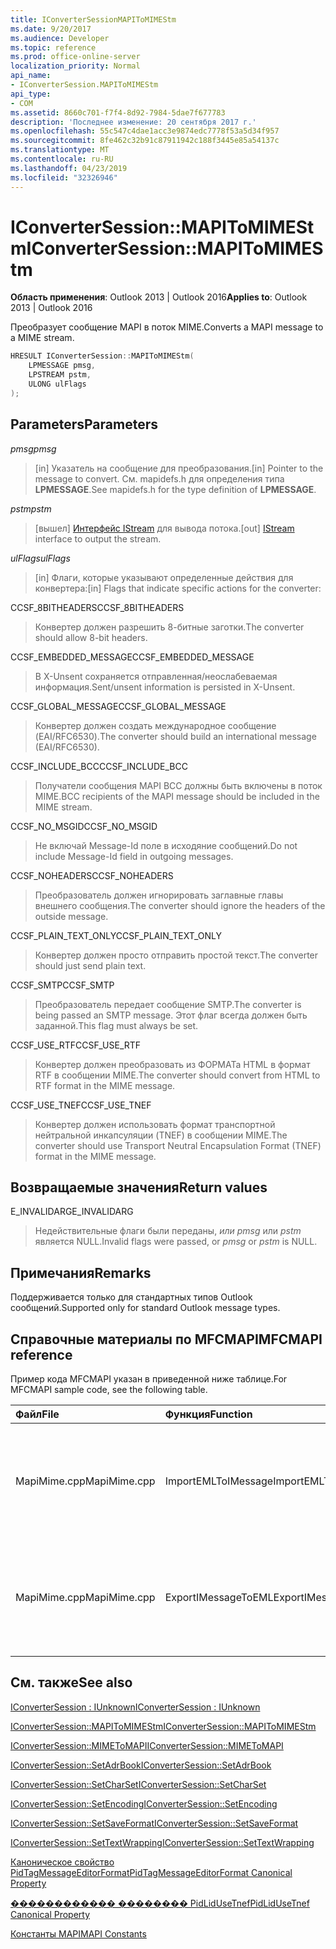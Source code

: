 ```yaml
---
title: IConverterSessionMAPIToMIMEStm
ms.date: 9/20/2017
ms.audience: Developer
ms.topic: reference
ms.prod: office-online-server
localization_priority: Normal
api_name:
- IConverterSession.MAPIToMIMEStm
api_type:
- COM
ms.assetid: 8660c701-f7f4-8d92-7984-5dae7f677783
description: 'Последнее изменение: 20 сентября 2017 г.'
ms.openlocfilehash: 55c547c4dae1acc3e9874edc7778f53a5d34f957
ms.sourcegitcommit: 8fe462c32b91c87911942c188f3445e85a54137c
ms.translationtype: MT
ms.contentlocale: ru-RU
ms.lasthandoff: 04/23/2019
ms.locfileid: "32326946"
---
```

# <a name="iconvertersessionmapitomimestm"></a><span data-ttu-id="e866b-103">IConverterSession::MAPIToMIMEStm</span><span class="sxs-lookup"><span data-stu-id="e866b-103">IConverterSession::MAPIToMIMEStm</span></span>
 
  
<span data-ttu-id="e866b-104">**Область применения**: Outlook 2013 | Outlook 2016</span><span class="sxs-lookup"><span data-stu-id="e866b-104">**Applies to**: Outlook 2013 | Outlook 2016</span></span> 
  
<span data-ttu-id="e866b-105">Преобразует сообщение MAPI в поток MIME.</span><span class="sxs-lookup"><span data-stu-id="e866b-105">Converts a MAPI message to a MIME stream.</span></span>
  
```cpp
HRESULT IConverterSession::MAPIToMIMEStm( 
    LPMESSAGE pmsg, 
    LPSTREAM pstm, 
    ULONG ulFlags 
);
```

## <a name="parameters"></a><span data-ttu-id="e866b-106">Parameters</span><span class="sxs-lookup"><span data-stu-id="e866b-106">Parameters</span></span>

 <span data-ttu-id="e866b-107">_pmsg_</span><span class="sxs-lookup"><span data-stu-id="e866b-107">_pmsg_</span></span>
  
> <span data-ttu-id="e866b-108">[in] Указатель на сообщение для преобразования.</span><span class="sxs-lookup"><span data-stu-id="e866b-108">[in] Pointer to the message to convert.</span></span> <span data-ttu-id="e866b-109">См. mapidefs.h для определения типа **LPMESSAGE**.</span><span class="sxs-lookup"><span data-stu-id="e866b-109">See mapidefs.h for the type definition of **LPMESSAGE**.</span></span>
    
 <span data-ttu-id="e866b-110">_pstm_</span><span class="sxs-lookup"><span data-stu-id="e866b-110">_pstm_</span></span>
  
> <span data-ttu-id="e866b-111">[вышел] [Интерфейс IStream](https://msdn.microsoft.com/library/aa380034%28VS.85%29.aspx) для вывода потока.</span><span class="sxs-lookup"><span data-stu-id="e866b-111">[out] [IStream](https://msdn.microsoft.com/library/aa380034%28VS.85%29.aspx) interface to output the stream.</span></span> 
    
 <span data-ttu-id="e866b-112">_ulFlags_</span><span class="sxs-lookup"><span data-stu-id="e866b-112">_ulFlags_</span></span>
  
>  <span data-ttu-id="e866b-113">[in] Флаги, которые указывают определенные действия для конвертера:</span><span class="sxs-lookup"><span data-stu-id="e866b-113">[in] Flags that indicate specific actions for the converter:</span></span> 
    
<span data-ttu-id="e866b-114">CCSF_8BITHEADERS</span><span class="sxs-lookup"><span data-stu-id="e866b-114">CCSF_8BITHEADERS</span></span>
  
> <span data-ttu-id="e866b-115">Конвертер должен разрешить 8-битные заготки.</span><span class="sxs-lookup"><span data-stu-id="e866b-115">The converter should allow 8-bit headers.</span></span>
    
<span data-ttu-id="e866b-116">CCSF_EMBEDDED_MESSAGE</span><span class="sxs-lookup"><span data-stu-id="e866b-116">CCSF_EMBEDDED_MESSAGE</span></span>
  
> <span data-ttu-id="e866b-117">В X-Unsent сохраняется отправленная/неослабеваемая информация.</span><span class="sxs-lookup"><span data-stu-id="e866b-117">Sent/unsent information is persisted in X-Unsent.</span></span>
    
<span data-ttu-id="e866b-118">CCSF_GLOBAL_MESSAGE</span><span class="sxs-lookup"><span data-stu-id="e866b-118">CCSF_GLOBAL_MESSAGE</span></span>
  
> <span data-ttu-id="e866b-119">Конвертер должен создать международное сообщение (EAI/RFC6530).</span><span class="sxs-lookup"><span data-stu-id="e866b-119">The converter should build an international message (EAI/RFC6530).</span></span>
    
<span data-ttu-id="e866b-120">CCSF_INCLUDE_BCC</span><span class="sxs-lookup"><span data-stu-id="e866b-120">CCSF_INCLUDE_BCC</span></span>
  
> <span data-ttu-id="e866b-121">Получатели сообщения MAPI BCC должны быть включены в поток MIME.</span><span class="sxs-lookup"><span data-stu-id="e866b-121">BCC recipients of the MAPI message should be included in the MIME stream.</span></span>
    
<span data-ttu-id="e866b-122">CCSF_NO_MSGID</span><span class="sxs-lookup"><span data-stu-id="e866b-122">CCSF_NO_MSGID</span></span>
  
> <span data-ttu-id="e866b-123">Не включай Message-Id поле в исходяние сообщений.</span><span class="sxs-lookup"><span data-stu-id="e866b-123">Do not include Message-Id field in outgoing messages.</span></span>
    
<span data-ttu-id="e866b-124">CCSF_NOHEADERS</span><span class="sxs-lookup"><span data-stu-id="e866b-124">CCSF_NOHEADERS</span></span>
  
> <span data-ttu-id="e866b-125">Преобразователь должен игнорировать заглавные главы внешнего сообщения.</span><span class="sxs-lookup"><span data-stu-id="e866b-125">The converter should ignore the headers of the outside message.</span></span>
    
<span data-ttu-id="e866b-126">CCSF_PLAIN_TEXT_ONLY</span><span class="sxs-lookup"><span data-stu-id="e866b-126">CCSF_PLAIN_TEXT_ONLY</span></span>
  
> <span data-ttu-id="e866b-127">Конвертер должен просто отправить простой текст.</span><span class="sxs-lookup"><span data-stu-id="e866b-127">The converter should just send plain text.</span></span>
    
<span data-ttu-id="e866b-128">CCSF_SMTP</span><span class="sxs-lookup"><span data-stu-id="e866b-128">CCSF_SMTP</span></span>
  
> <span data-ttu-id="e866b-129">Преобразователь передает сообщение SMTP.</span><span class="sxs-lookup"><span data-stu-id="e866b-129">The converter is being passed an SMTP message.</span></span> <span data-ttu-id="e866b-130">Этот флаг всегда должен быть заданной.</span><span class="sxs-lookup"><span data-stu-id="e866b-130">This flag must always be set.</span></span>
    
<span data-ttu-id="e866b-131">CCSF_USE_RTF</span><span class="sxs-lookup"><span data-stu-id="e866b-131">CCSF_USE_RTF</span></span>
  
> <span data-ttu-id="e866b-132">Конвертер должен преобразовать из ФОРМАТа HTML в формат RTF в сообщении MIME.</span><span class="sxs-lookup"><span data-stu-id="e866b-132">The converter should convert from HTML to RTF format in the MIME message.</span></span>
    
<span data-ttu-id="e866b-133">CCSF_USE_TNEF</span><span class="sxs-lookup"><span data-stu-id="e866b-133">CCSF_USE_TNEF</span></span>
  
> <span data-ttu-id="e866b-134">Конвертер должен использовать формат транспортной нейтральной инкапсуляции (TNEF) в сообщении MIME.</span><span class="sxs-lookup"><span data-stu-id="e866b-134">The converter should use Transport Neutral Encapsulation Format (TNEF) format in the MIME message.</span></span>
    
## <a name="return-values"></a><span data-ttu-id="e866b-135">Возвращаемые значения</span><span class="sxs-lookup"><span data-stu-id="e866b-135">Return values</span></span>

<span data-ttu-id="e866b-136">E_INVALIDARG</span><span class="sxs-lookup"><span data-stu-id="e866b-136">E_INVALIDARG</span></span>
  
> <span data-ttu-id="e866b-137">Недействительные флаги были переданы,  *или pmsg*  или  *pstm*  является NULL.</span><span class="sxs-lookup"><span data-stu-id="e866b-137">Invalid flags were passed, or  *pmsg*  or  *pstm*  is NULL.</span></span> 
    
## <a name="remarks"></a><span data-ttu-id="e866b-138">Примечания</span><span class="sxs-lookup"><span data-stu-id="e866b-138">Remarks</span></span>

<span data-ttu-id="e866b-139">Поддерживается только для стандартных типов Outlook сообщений.</span><span class="sxs-lookup"><span data-stu-id="e866b-139">Supported only for standard Outlook message types.</span></span>
  
## <a name="mfcmapi-reference"></a><span data-ttu-id="e866b-140">Справочные материалы по MFCMAPI</span><span class="sxs-lookup"><span data-stu-id="e866b-140">MFCMAPI reference</span></span>

<span data-ttu-id="e866b-141">Пример кода MFCMAPI указан в приведенной ниже таблице.</span><span class="sxs-lookup"><span data-stu-id="e866b-141">For MFCMAPI sample code, see the following table.</span></span>
  
|<span data-ttu-id="e866b-142">**Файл**</span><span class="sxs-lookup"><span data-stu-id="e866b-142">**File**</span></span>|<span data-ttu-id="e866b-143">**Функция**</span><span class="sxs-lookup"><span data-stu-id="e866b-143">**Function**</span></span>|<span data-ttu-id="e866b-144">**Примечание**</span><span class="sxs-lookup"><span data-stu-id="e866b-144">**Comment**</span></span>|
|:-----|:-----|:-----|
|<span data-ttu-id="e866b-145">MapiMime.cpp</span><span class="sxs-lookup"><span data-stu-id="e866b-145">MapiMime.cpp</span></span>  <br/> |<span data-ttu-id="e866b-146">ImportEMLToIMessage</span><span class="sxs-lookup"><span data-stu-id="e866b-146">ImportEMLToIMessage</span></span>  <br/> |<span data-ttu-id="e866b-147">MFCMAPI использует MimeToMAPI для преобразования файла EML в сообщение MAPI.</span><span class="sxs-lookup"><span data-stu-id="e866b-147">MFCMAPI uses MimeToMAPI to convert an EML file to a MAPI message.</span></span>  <br/> |
|<span data-ttu-id="e866b-148">MapiMime.cpp</span><span class="sxs-lookup"><span data-stu-id="e866b-148">MapiMime.cpp</span></span>  <br/> |<span data-ttu-id="e866b-149">ExportIMessageToEML</span><span class="sxs-lookup"><span data-stu-id="e866b-149">ExportIMessageToEML</span></span>  <br/> |<span data-ttu-id="e866b-150">MFCMAPI использует MAPIToMIMEStm для преобразования сообщения MAPI в файл EML.</span><span class="sxs-lookup"><span data-stu-id="e866b-150">MFCMAPI uses MAPIToMIMEStm to convert a MAPI message to an EML file.</span></span>  <br/> |
   
## <a name="see-also"></a><span data-ttu-id="e866b-151">См. также</span><span class="sxs-lookup"><span data-stu-id="e866b-151">See also</span></span>



[<span data-ttu-id="e866b-152">IConverterSession : IUnknown</span><span class="sxs-lookup"><span data-stu-id="e866b-152">IConverterSession : IUnknown</span></span>](iconvertersessioniunknown.md)
  
[<span data-ttu-id="e866b-153">IConverterSession::MAPIToMIMEStm</span><span class="sxs-lookup"><span data-stu-id="e866b-153">IConverterSession::MAPIToMIMEStm</span></span>](iconvertersession-mapitomimestm.md)
  
[<span data-ttu-id="e866b-154">IConverterSession::MIMEToMAPI</span><span class="sxs-lookup"><span data-stu-id="e866b-154">IConverterSession::MIMEToMAPI</span></span>](iconvertersession-mimetomapi.md)
  
[<span data-ttu-id="e866b-155">IConverterSession::SetAdrBook</span><span class="sxs-lookup"><span data-stu-id="e866b-155">IConverterSession::SetAdrBook</span></span>](iconvertersession-setadrbook.md)
  
[<span data-ttu-id="e866b-156">IConverterSession::SetCharSet</span><span class="sxs-lookup"><span data-stu-id="e866b-156">IConverterSession::SetCharSet</span></span>](iconvertersession-setcharset.md)
  
[<span data-ttu-id="e866b-157">IConverterSession::SetEncoding</span><span class="sxs-lookup"><span data-stu-id="e866b-157">IConverterSession::SetEncoding</span></span>](iconvertersession-setencoding.md)
  
[<span data-ttu-id="e866b-158">IConverterSession::SetSaveFormat</span><span class="sxs-lookup"><span data-stu-id="e866b-158">IConverterSession::SetSaveFormat</span></span>](iconvertersession-setsaveformat.md)
  
[<span data-ttu-id="e866b-159">IConverterSession::SetTextWrapping</span><span class="sxs-lookup"><span data-stu-id="e866b-159">IConverterSession::SetTextWrapping</span></span>](iconvertersession-settextwrapping.md)
  
[<span data-ttu-id="e866b-160">Каноническое свойство PidTagMessageEditorFormat</span><span class="sxs-lookup"><span data-stu-id="e866b-160">PidTagMessageEditorFormat Canonical Property</span></span>](pidtagmessageeditorformat-canonical-property.md)
  
[<span data-ttu-id="e866b-161">������������ �������� PidLidUseTnef</span><span class="sxs-lookup"><span data-stu-id="e866b-161">PidLidUseTnef Canonical Property</span></span>](pidlidusetnef-canonical-property.md)


[<span data-ttu-id="e866b-162">Константы MAPI</span><span class="sxs-lookup"><span data-stu-id="e866b-162">MAPI Constants</span></span>](mapi-constants.md)

